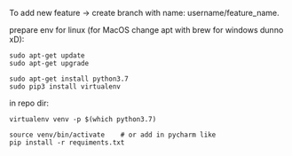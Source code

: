 To add new feature -> create branch with name: username/feature_name.

prepare env for linux (for MacOS change apt with brew for windows dunno xD):
```
sudo apt-get update
sudo apt-get upgrade

sudo apt-get install python3.7
sudo pip3 install virtualenv
```

in repo dir: 
```
virtualenv venv -p $(which python3.7)

source venv/bin/activate    # or add in pycharm like
pip install -r requiments.txt
```
